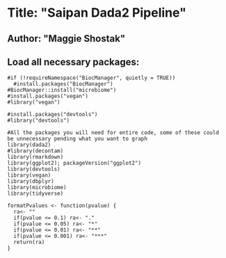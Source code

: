 
# Title: "Saipan Dada2 Pipeline"
## Author: "Maggie Shostak"

## Load all necessary packages: 
```{r}
#if (!requireNamespace("BiocManager", quietly = TRUE))
  #install.packages("BiocManager")
#BiocManager::install("microbiome")
#install.packages("vegan")
#library("vegan")

#install.packages("devtools")
#library("devtools")
```

```{r}
#All the packages you will need for entire code, some of these could be unnecessary pending what you want to graph
library(dada2)
#library(decontam)
library(rmarkdown)
library(ggplot2); packageVersion("ggplot2")
library(devtools)
library(vegan)
library(dbplyr)
library(microbiome)
library(tidyverse)
```

```{r}
formatPvalues <- function(pvalue) {
  ra<- ""
  if(pvalue <= 0.1) ra<- "."
  if(pvalue <= 0.05) ra<- "*"
  if(pvalue <= 0.01) ra<- "**"
  if(pvalue <= 0.001) ra<- "***"
  return(ra)
}
```


